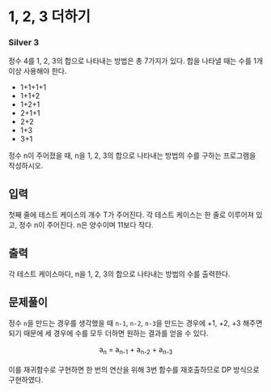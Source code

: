 # 1, 2, 3 더하기

### Silver 3

정수 4를 1, 2, 3의 합으로 나타내는 방법은 총 7가지가 있다. 합을 나타낼 때는 수를 1개 이상 사용해야 한다.

- 1+1+1+1
- 1+1+2
- 1+2+1
- 2+1+1
- 2+2
- 1+3
- 3+1

정수 n이 주어졌을 때, n을 1, 2, 3의 합으로 나타내는 방법의 수를 구하는 프로그램을 작성하시오.

## 입력
첫째 줄에 테스트 케이스의 개수 T가 주어진다. 각 테스트 케이스는 한 줄로 이루어져 있고, 정수 n이 주어진다. n은 양수이며 11보다 작다.

## 출력
각 테스트 케이스마다, n을 1, 2, 3의 합으로 나타내는 방법의 수를 출력한다.

## 문제풀이
정수 `n`을 만드는 경우를 생각했을 때 `n-1`, `n-2`, `n-3`을 만드는 경우에 +1, +2, +3 해주면 되기 때문에 세 경우에 수를 모두 더하면 원하는 결과를 얻을 수 있다.

<center>a<sub>n</sub> = a<sub>n-1</sub> + a<sub>n-2</sub> + a<sub>n-3</sub></center>
<br>
이를 재귀함수로 구현하면 한 번의 연산을 위해 3번 함수를 재호출하므로 DP 방식으로 구현하였다.
